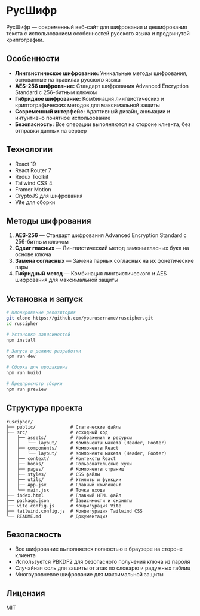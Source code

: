 # РусШифр

РусШифр — современный веб-сайт для шифрования и дешифрования текста с использованием особенностей русского языка и продвинутой криптографии.

## Особенности

- **Лингвистическое шифрование:** Уникальные методы шифрования, основанные на правилах русского языка
- **AES-256 шифрование:** Стандарт шифрования Advanced Encryption Standard с 256-битным ключом
- **Гибридное шифрование:** Комбинация лингвистических и криптографических методов для максимальной защиты
- **Современный интерфейс:** Адаптивный дизайн, анимации и интуитивно понятное использование
- **Безопасность:** Все операции выполняются на стороне клиента, без отправки данных на сервер

## Технологии

- React 19
- React Router 7
- Redux Toolkit
- Tailwind CSS 4
- Framer Motion
- CryptoJS для шифрования
- Vite для сборки

## Методы шифрования

1. **AES-256** — Стандарт шифрования Advanced Encryption Standard с 256-битным ключом
2. **Сдвиг гласных** — Лингвистический метод замены гласных букв на основе ключа
3. **Замена согласных** — Замена парных согласных на их фонетические пары
4. **Гибридный метод** — Комбинация лингвистического и AES шифрования для максимальной защиты

## Установка и запуск

```bash
# Клонирование репозитория
git clone https://github.com/yourusername/ruscipher.git
cd ruscipher

# Установка зависимостей
npm install

# Запуск в режиме разработки
npm run dev

# Сборка для продакшена
npm run build

# Предпросмотр сборки
npm run preview
```

## Структура проекта

```
ruscipher/
├── public/             # Статические файлы
├── src/                # Исходный код
│   ├── assets/         # Изображения и ресурсы
│   │   └── layout/     # Компоненты макета (Header, Footer)
│   ├── components/     # Компоненты React
│   │   └── layout/     # Компоненты макета (Header, Footer)
│   ├── context/        # Контексты React
│   ├── hooks/          # Пользовательские хуки
│   ├── pages/          # Компоненты страниц
│   ├── styles/         # CSS файлы
│   ├── utils/          # Утилиты и функции
│   ├── App.jsx         # Главный компонент
│   └── main.jsx        # Точка входа
├── index.html          # Главный HTML файл
├── package.json        # Зависимости и скрипты
├── vite.config.js      # Конфигурация Vite
├── tailwind.config.js  # Конфигурация Tailwind CSS
└── README.md           # Документация
```

## Безопасность

- Все шифрование выполняется полностью в браузере на стороне клиента
- Используется PBKDF2 для безопасного получения ключа из пароля
- Случайная соль для защиты от атак по словарю и радужных таблиц
- Многоуровневое шифрование для максимальной защиты

## Лицензия

MIT
